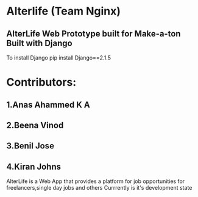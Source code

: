 # Alterlife (Team Nginx)
AlterLife Web Prototype built for Make-a-ton 
Built with Django
------------------
To install Django
pip install Django==2.1.5

# Contributors:
1.Anas Ahammed K A
------------------
2.Beena Vinod
-----------------
3.Benil Jose
------------------
4.Kiran Johns
-------------------
AlterLife is a Web App that provides a platform for job opportunities for freelancers,single day jobs and others
Currrently is it's development state
